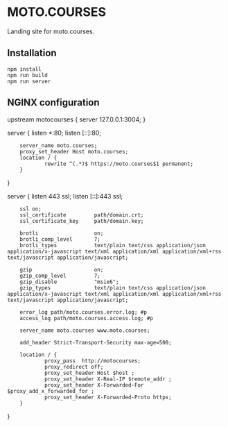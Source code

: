 # MOTO.COURSES

Landing site for moto.courses.

## Installation

    npm install
    npm run build
    npm run server

## NGINX configuration

upstream motocourses {
        server 127.0.0.1:3004;
}

server {
        listen *:80;
        listen [::]:80;

        server_name moto.courses;
        proxy_set_header Host moto.courses;
        location / {
                rewrite ^(.*)$ https://moto.courses$1 permanent;
        }
}

server {
        listen 443 ssl;
        listen [::]:443 ssl;

        ssl on;
        ssl_certificate         path/domain.crt;
        ssl_certificate_key     path/domain.key;
    
        brotli                  on;
        brotli_comp_level       7;
        brotli_types            text/plain text/css application/json application/x-javascript text/xml application/xml application/xml+rss text/javascript application/javascript;  

        gzip                    on;
        gzip_comp_level         7;
        gzip_disable            "msie6";
        gzip_types              text/plain text/css application/json application/x-javascript text/xml application/xml application/xml+rss text/javascript application/javascript;

        error_log path/moto.courses.error.log; #p
        access_log path/moto.courses.access.log; #p

        server_name moto.courses www.moto.courses;

        add_header Strict-Transport-Security max-age=500;

        location / {
                proxy_pass  http://motocourses;
                proxy_redirect off;
                proxy_set_header Host $host ;
                proxy_set_header X-Real-IP $remote_addr ;
                proxy_set_header X-Forwarded-For $proxy_add_x_forwarded_for ;
                proxy_set_header X-Forwarded-Proto https;
        }
}
